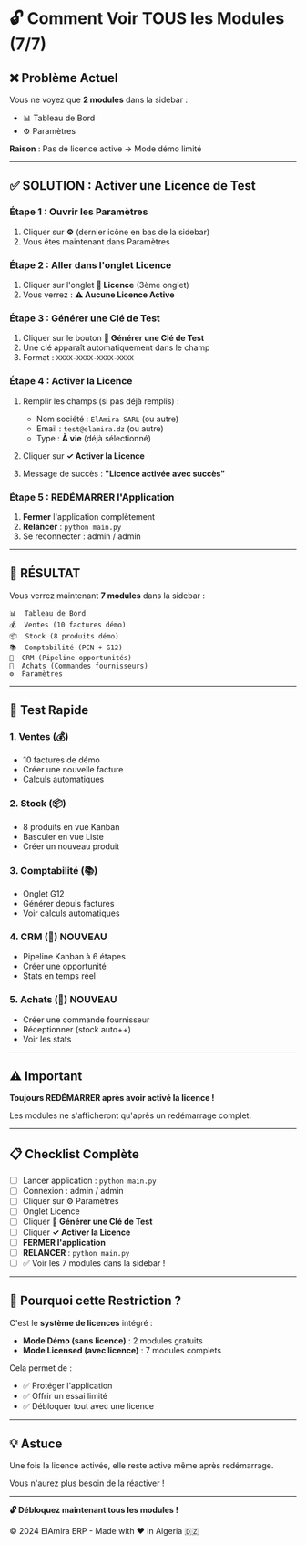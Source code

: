 # 🔓 Comment Voir TOUS les Modules (7/7)

## ❌ **Problème Actuel**

Vous ne voyez que **2 modules** dans la sidebar :
- 📊 Tableau de Bord
- ⚙️ Paramètres

**Raison** : Pas de licence active → Mode démo limité

---

## ✅ **SOLUTION : Activer une Licence de Test**

### Étape 1 : Ouvrir les Paramètres

1. Cliquer sur **⚙️** (dernier icône en bas de la sidebar)
2. Vous êtes maintenant dans Paramètres

### Étape 2 : Aller dans l'onglet Licence

1. Cliquer sur l'onglet **📜 Licence** (3ème onglet)
2. Vous verrez : **⚠️ Aucune Licence Active**

### Étape 3 : Générer une Clé de Test

1. Cliquer sur le bouton **🔑 Générer une Clé de Test**
2. Une clé apparaît automatiquement dans le champ
3. Format : `XXXX-XXXX-XXXX-XXXX`

### Étape 4 : Activer la Licence

1. Remplir les champs (si pas déjà remplis) :
   - Nom société : `ElAmira SARL` (ou autre)
   - Email : `test@elamira.dz` (ou autre)
   - Type : **À vie** (déjà sélectionné)

2. Cliquer sur **✓ Activer la Licence**

3. Message de succès : **"Licence activée avec succès"**

### Étape 5 : REDÉMARRER l'Application

1. **Fermer** l'application complètement
2. **Relancer** : `python main.py`
3. Se reconnecter : admin / admin

---

## 🎊 **RÉSULTAT**

Vous verrez maintenant **7 modules** dans la sidebar :

```
📊  Tableau de Bord
💰  Ventes (10 factures démo)
📦  Stock (8 produits démo)
📚  Comptabilité (PCN + G12)
👥  CRM (Pipeline opportunités)
🛒  Achats (Commandes fournisseurs)
⚙️  Paramètres
```

---

## 🚀 **Test Rapide**

### 1. Ventes (💰)
- 10 factures de démo
- Créer une nouvelle facture
- Calculs automatiques

### 2. Stock (📦)
- 8 produits en vue Kanban
- Basculer en vue Liste
- Créer un nouveau produit

### 3. Comptabilité (📚)
- Onglet G12
- Générer depuis factures
- Voir calculs automatiques

### 4. CRM (👥) **NOUVEAU**
- Pipeline Kanban à 6 étapes
- Créer une opportunité
- Stats en temps réel

### 5. Achats (🛒) **NOUVEAU**
- Créer une commande fournisseur
- Réceptionner (stock auto++)
- Voir les stats

---

## ⚠️ **Important**

**Toujours REDÉMARRER après avoir activé la licence !**

Les modules ne s'afficheront qu'après un redémarrage complet.

---

## 📋 **Checklist Complète**

- [ ] Lancer application : `python main.py`
- [ ] Connexion : admin / admin
- [ ] Cliquer sur ⚙️ Paramètres
- [ ] Onglet Licence
- [ ] Cliquer **🔑 Générer une Clé de Test**
- [ ] Cliquer **✓ Activer la Licence**
- [ ] **FERMER l'application**
- [ ] **RELANCER** : `python main.py`
- [ ] ✅ Voir les 7 modules dans la sidebar !

---

## 🎯 **Pourquoi cette Restriction ?**

C'est le **système de licences** intégré :

- **Mode Démo (sans licence)** : 2 modules gratuits
- **Mode Licensed (avec licence)** : 7 modules complets

Cela permet de :
- ✅ Protéger l'application
- ✅ Offrir un essai limité
- ✅ Débloquer tout avec une licence

---

## 💡 **Astuce**

Une fois la licence activée, elle reste active même après redémarrage.

Vous n'aurez plus besoin de la réactiver !

---

**🔓 Débloquez maintenant tous les modules !**

© 2024 ElAmira ERP - Made with ❤️ in Algeria 🇩🇿
